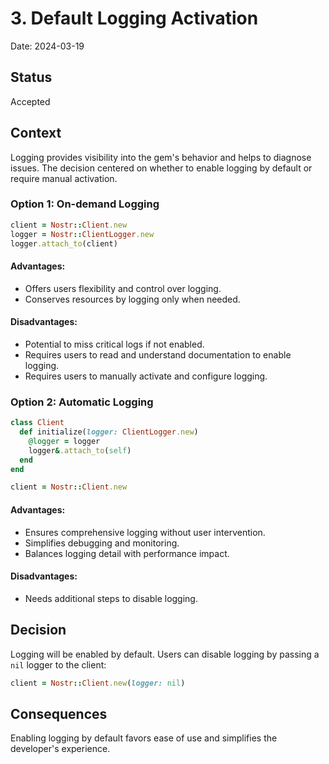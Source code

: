 # 3. Default Logging Activation

Date: 2024-03-19

## Status

Accepted

## Context

Logging provides visibility into the gem's behavior and helps to diagnose issues. The decision centered on whether
to enable logging by default or require manual activation.

### Option 1: On-demand Logging

```ruby
client = Nostr::Client.new
logger = Nostr::ClientLogger.new
logger.attach_to(client)
```

#### Advantages:

- Offers users flexibility and control over logging.
- Conserves resources by logging only when needed.

#### Disadvantages:

- Potential to miss critical logs if not enabled.
- Requires users to read and understand documentation to enable logging.
- Requires users to manually activate and configure logging.

### Option 2: Automatic Logging

```ruby
class Client
  def initialize(logger: ClientLogger.new)
    @logger = logger
    logger&.attach_to(self)
  end
end

client = Nostr::Client.new
```

#### Advantages:

- Ensures comprehensive logging without user intervention.
- Simplifies debugging and monitoring.
- Balances logging detail with performance impact.

#### Disadvantages:

- Needs additional steps to disable logging.

## Decision

Logging will be enabled by default. Users can disable logging by passing a `nil` logger to the client:

```ruby
client = Nostr::Client.new(logger: nil)
```

## Consequences

Enabling logging by default favors ease of use and simplifies the developer's experience.
